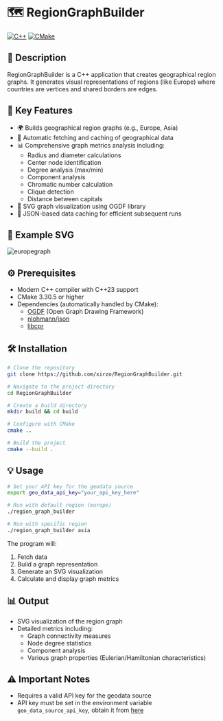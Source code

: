 # 🗺️ RegionGraphBuilder

[![C++](https://img.shields.io/badge/C%2B%2B-89.1%25-00599C?logo=c%2B%2B&logoColor=white)](https://github.com/xirzo/RegionGraphBuilder)
[![CMake](https://img.shields.io/badge/CMake-10.0%25-064F8C?logo=cmake&logoColor=white)](https://github.com/xirzo/RegionGraphBuilder)

## 📝 Description

RegionGraphBuilder is a C++ application that creates geographical region graphs. It generates visual representations of regions (like Europe) where countries are vertices and shared borders are edges.

## 🚀 Key Features

- 🌍 Builds geographical region graphs (e.g., Europe, Asia)
- 🔄 Automatic fetching and caching of geographical data
- 📊 Comprehensive graph metrics analysis including:
  - Radius and diameter calculations
  - Center node identification
  - Degree analysis (max/min)
  - Component analysis
  - Chromatic number calculation
  - Clique detection
  - Distance between capitals
- 🎨 SVG graph visualization using OGDF library
- 💾 JSON-based data caching for efficient subsequent runs
  
## 📝 Example SVG

![europegraph](https://github.com/user-attachments/assets/51e90ca7-d0fd-47de-849b-f2b30f9091ad)


## ⚙️ Prerequisites

- Modern C++ compiler with C++23 support
- CMake 3.30.5 or higher
- Dependencies (automatically handled by CMake):
  - [OGDF](https://github.com/ogdf/ogdf) (Open Graph Drawing Framework)
  - [nlohmann/json](https://github.com/nlohmann/json)
  - [libcpr](https://github.com/libcpr/cpr)

## 🛠️ Installation

```bash
# Clone the repository
git clone https://github.com/xirzo/RegionGraphBuilder.git

# Navigate to the project directory
cd RegionGraphBuilder

# Create a build directory
mkdir build && cd build

# Configure with CMake
cmake ..

# Build the project
cmake --build .
```

## 💡 Usage

```bash
# Set your API key for the geodata source
export geo_data_api_key="your_api_key_here"

# Run with default region (europe)
./region_graph_builder

# Run with specific region
./region_graph_builder asia
```

The program will:

1. Fetch data
3. Build a graph representation
4. Generate an SVG visualization
5. Calculate and display graph metrics

## 📊 Output

- SVG visualization of the region graph
- Detailed metrics including:
  - Graph connectivity measures
  - Node degree statistics
  - Component analysis
  - Various graph properties (Eulerian/Hamiltonian characteristics)

## ⚠️ Important Notes

- Requires a valid API key for the geodata source
- API key must be set in the environment variable `geo_data_source_api_key`, obtain it from [here](https://www.geodatasource.com/license)
